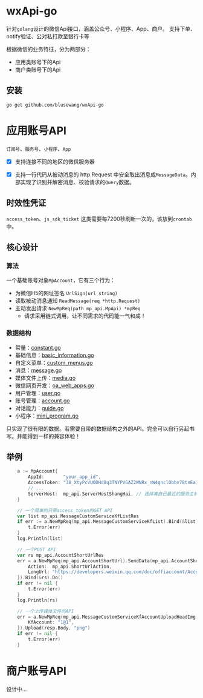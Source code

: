 # wxApi-go

针对`golang`设计的微信Api接口，涵盖公众号、小程序、App、商户。
支持下单、notify验证、公对私打款至银行卡等

根据微信的业务特征，分为两部分：
- 应用类账号下的Api
- 商户类账号下的Api

## 安装
	go get github.com/blusewang/wxApi-go

# 应用账号API
`订阅号`、`服务号`、`小程序`、`App`
- [x] 支持连接不同的地区的微信服务器
- [x] 支持一行代码从被动消息的 http.Request 中安全取出消息成`MessageData`。内部实现了识别并解密消息、校验请求的`Query`数据。


## 时效性凭证
`access_token`、`js_sdk_ticket` 这类需要每7200秒刷新一次的，该放到`crontab`中。

## 核心设计
### 算法
一个基础账号对象`MpAccount`，它有三个行为：
- 为微信H5的网址签名 `UrlSign(url string)`
- 读取被动消息通知 `ReadMessage(req *http.Request)`
- 主动发出请求 `NewMpReq(path mp_api.MpApi) *mpReq`
    - 请求采用链式调用，让不同需求的代码能一气和成！

### 数据结构
- 常量：[constant.go](https://github.com/blusewang/wxApi-go/blob/master/mp_api/constant.go)
- 基础信息：[basic_information.go](https://github.com/blusewang/wxApi-go/blob/master/mp_api/basic_information.go)
- 自定义菜单：[custom_menus.go](https://github.com/blusewang/wxApi-go/blob/master/mp_api/custom_menus.go)
- 消息：[message.go](https://github.com/blusewang/wxApi-go/blob/master/mp_api/message.go)
- 媒体文件上传：[media.go](https://github.com/blusewang/wxApi-go/blob/master/mp_api/media.go)
- 微信网页开发：[oa_web_apps.go](https://github.com/blusewang/wxApi-go/blob/master/mp_api/oa_web_apps.go)
- 用户管理：[user.go](https://github.com/blusewang/wxApi-go/blob/master/mp_api/user.go)
- 账号管理：[account.go](https://github.com/blusewang/wxApi-go/blob/master/mp_api/account.go)
- 对话能力：[guide.go](https://github.com/blusewang/wxApi-go/blob/master/mp_api/guide.go)
- 小程序：[mini_program.go](https://github.com/blusewang/wxApi-go/blob/master/mp_api/mini_program.go)

只实现了很有限的数据。若需要自带的数据结构之外的API。完全可以自行另起书写。并能得到一样的兼容体验！

## 举例
```go
	a := MpAccount{
		AppId:       "your_app_id",
		AccessToken: "38_XtyPcVUODHd8q3TNYPVGAZ2WNRx_nW4gnclObbv78tsEa1Y_bwdkLALDMEb4372wYqcC_CanjU9O0Zw4MqHiqxrIukk_G4ElAUxyv_ASOb0V2y8647cbxbYU-G8CbtnPdLNub8NrqtUVrSTnWAPaAGALPE",
        // ...
		ServerHost:  mp_api.ServerHostShangHai, // 选择离自己最近的服务主机
	}

    // 一个简单的只带access_token的GET API
	var list mp_api.MessageCustomServiceKfListRes
	if err := a.NewMpReq(mp_api.MessageCustomServiceKfList).Bind(&list).Do(); err != nil {
		t.Error(err)
	}
	log.Println(list)

    // 一个POST API
	var rs mp_api.AccountShortUrlRes
	err = a.NewMpReq(mp_api.AccountShortUrl).SendData(mp_api.AccountShortUrlData{
		Action:  mp_api.ShortUrlAction,
		LongUrl: "https://developers.weixin.qq.com/doc/offiaccount/Account_Management/URL_Shortener.html",
	}).Bind(&rs).Do()
	if err != nil {
		t.Error(err)
	}
	log.Println(rs)

    // 一个上传媒体文件的API
	err = a.NewMpReq(mp_api.MessageCustomServiceKfAccountUploadHeadImg).Query(mp_api.MessageCustomServiceKfAccountUploadHeadImgQuery{
		KfAccount: "1@1",
	}).Upload(resp.Body, "png")
	if err != nil {
		t.Error(err)
	}
```

# 商户账号API
设计中...
